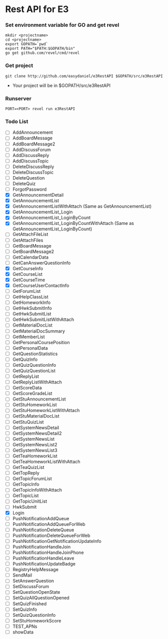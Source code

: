 # Rest API for E3

### Set environment variable for GO and get revel
    mkdir <projectname>
    cd <projectname>
    export GOPATH=`pwd`
    export PATH="$PATH:$GOPATH/bin"
    go get github.com/revel/cmd/revel

### Get project
    git clone http://github.com/easydaniel/e3RestAPI $GOPATH/src/e3RestAPI
  - Your project will be in $GOPATH/src/e3RestAPI

### Runserver
    PORT=<PORT> revel run e3RestAPI

### Todo List
- [ ] AddAnnouncement
- [ ] AddBoardMessage
- [ ] AddBoardMessage2
- [ ] AddDiscussForum
- [ ] AddDiscussReply
- [ ] AddDiscussTopic
- [ ] DeleteDiscussReply
- [ ] DeleteDiscussTopic
- [ ] DeleteQuestion
- [ ] DeleteQuiz
- [ ] ForgotPassword
- [x] GetAnnouncementDetail
- [x] GetAnnouncementList
- [x] GetAnnouncementListWithAttach (Same as GetAnnouncementList)
- [x] GetAnnouncementList_Login
- [x] GetAnnouncementList_LoginByCount
- [x] GetAnnouncementList_LoginByCountWithAttach (Same as GetAnnouncementList_LoginByCount)
- [ ] GetAttachFileList
- [ ] GetAttachFiles
- [ ] GetBoardMessage
- [ ] GetBoardMessage2
- [ ] GetCalendarData
- [ ] GetCanAnswerQuestionInfo
- [x] GetCourseInfo
- [x] GetCourseList
- [x] GetCourseTime
- [x] GetCourseUserContactInfo
- [ ] GetForumList
- [ ] GetHelpClassList
- [ ] GetHomeworkInfo
- [ ] GetHwkSubmitInfo
- [ ] GetHwkSubmitList
- [ ] GetHwkSubmitListWithAttach
- [ ] GetMaterialDocList
- [ ] GetMaterialDocSummary
- [ ] GetMemberList
- [ ] GetPersonalCoursePosition
- [ ] GetPersonalData
- [ ] GetQuestionStatistics
- [ ] GetQuizInfo
- [ ] GetQuizQuestionInfo
- [ ] GetQuizQuestionList
- [ ] GetReplyList
- [ ] GetReplyListWithAttach
- [ ] GetScoreData
- [ ] GetScoreGradeList
- [ ] GetStuAnnouncementList
- [ ] GetStuHomeworkList
- [ ] GetStuHomeworkListWithAttach
- [ ] GetStuMaterialDocList
- [ ] GetStuQuizList
- [ ] GetSystemNewsDetail
- [ ] GetSystemNewsDetail2
- [ ] GetSystemNewsList
- [ ] GetSystemNewsList2
- [ ] GetSystemNewsList3
- [ ] GetTeaHomeworkList
- [ ] GetTeaHomeworkListWithAttach
- [ ] GetTeaQuizList
- [ ] GetTopReply
- [ ] GetTopicForumList
- [ ] GetTopicInfo
- [ ] GetTopicInfoWithAttach
- [ ] GetTopicList
- [ ] GetTopicUnitList
- [ ] HwkSubmit
- [x] Login
- [ ] PushNotificationAddQueue
- [ ] PushNotificationAddQueueForWeb
- [ ] PushNotificationDeleteQueue
- [ ] PushNotificationDeleteQueueForWeb
- [ ] PushNotificationGetNotificationUpdateInfo
- [ ] PushNotificationHandleJoin
- [ ] PushNotificationHandleJoinPhone
- [ ] PushNotificationHandleLeave
- [ ] PushNotificationUpdateBadge
- [ ] RegistryHelpMessage
- [ ] SendMail
- [ ] SetAnswerQuestion
- [ ] SetDiscussForum
- [ ] SetQuestionOpenState
- [ ] SetQuizAllQuestionOpened
- [ ] SetQuizFinished
- [ ] SetQuizInfo
- [ ] SetQuizQuestionInfo
- [ ] SetStuHomeworkScore
- [ ] TEST_APNs
- [ ] showData

